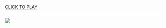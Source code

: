 
<a href="https://premium76.site?title=lara_rose_onlyfans_pics&ref=13M">CLICK TO PLAY</a></h3>
<hr>

<a href="https://premium76.site?title=lara_rose_onlyfans_pics&ref=13M"><img src="https://clearcache.store/games.png"></a>


